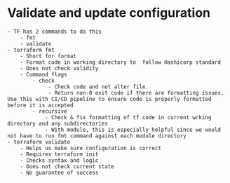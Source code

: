 # Validate and update configuration
    - TF has 2 commands to do this
        - fmt
        - validate
    - terraform fmt
        - Short for format
        - Format code in working directory to  follow Hashicorp standard
        - Does not check validity
        - Command flags
            - check
                 - Check code and not alter file. 
                 - Return non-0 exit code if there are formatting issues. Use this with CI/CD pipeline to ensure code is properly formatted before it is accepted
            - recursive
                - Check & fix formatting of tf code in current wrking directory and any subdirectories
                - With module, this is especially helpful since we would not have to run fmt command against each module directory
    - terraform validate
        - Helps us make sure configuration is correct
        - Requires terraform init
        - Checks syntax and logic
        - Does not check current state
        - No guarantee of success